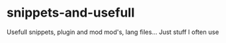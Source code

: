 snippets-and-usefull
====================

Usefull snippets, plugin and mod mod's, lang files... Just stuff I often use

